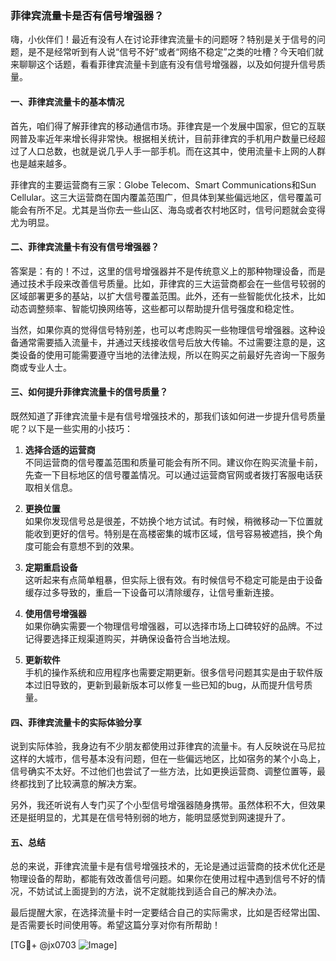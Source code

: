 ### 菲律宾流量卡是否有信号增强器？

嗨，小伙伴们！最近有没有人在讨论菲律宾流量卡的问题呀？特别是关于信号的问题，是不是经常听到有人说“信号不好”或者“网络不稳定”之类的吐槽？今天咱们就来聊聊这个话题，看看菲律宾流量卡到底有没有信号增强器，以及如何提升信号质量。

#### 一、菲律宾流量卡的基本情况

首先，咱们得了解菲律宾的移动通信市场。菲律宾是一个发展中国家，但它的互联网普及率近年来增长得非常快。根据相关统计，目前菲律宾的手机用户数量已经超过了人口总数，也就是说几乎人手一部手机。而在这其中，使用流量卡上网的人群也是越来越多。

菲律宾的主要运营商有三家：Globe Telecom、Smart Communications和Sun Cellular。这三大运营商在国内覆盖范围广，但具体到某些偏远地区，信号覆盖可能会有所不足。尤其是当你去一些山区、海岛或者农村地区时，信号问题就会变得尤为明显。

#### 二、菲律宾流量卡有没有信号增强器？

答案是：有的！不过，这里的信号增强器并不是传统意义上的那种物理设备，而是通过技术手段来改善信号质量。比如，菲律宾的三大运营商都会在一些信号较弱的区域部署更多的基站，以扩大信号覆盖范围。此外，还有一些智能优化技术，比如动态调整频率、智能切换网络等，这些都可以帮助提升信号强度和稳定性。

当然，如果你真的觉得信号特别差，也可以考虑购买一些物理信号增强器。这种设备通常需要插入流量卡，并通过天线接收信号后放大传输。不过需要注意的是，这类设备的使用可能需要遵守当地的法律法规，所以在购买之前最好先咨询一下服务商或专业人士。

#### 三、如何提升菲律宾流量卡的信号质量？

既然知道了菲律宾流量卡是有信号增强技术的，那我们该如何进一步提升信号质量呢？以下是一些实用的小技巧：

1. **选择合适的运营商**  
   不同运营商的信号覆盖范围和质量可能会有所不同。建议你在购买流量卡前，先查一下目标地区的信号覆盖情况。可以通过运营商官网或者拨打客服电话获取相关信息。

2. **更换位置**  
   如果你发现信号总是很差，不妨换个地方试试。有时候，稍微移动一下位置就能收到更好的信号。特别是在高楼密集的城市区域，信号容易被遮挡，换个角度可能会有意想不到的效果。

3. **定期重启设备**  
   这听起来有点简单粗暴，但实际上很有效。有时候信号不稳定可能是由于设备缓存过多导致的，重启一下设备可以清除缓存，让信号重新连接。

4. **使用信号增强器**  
   如果你确实需要一个物理信号增强器，可以选择市场上口碑较好的品牌。不过记得要选择正规渠道购买，并确保设备符合当地法规。

5. **更新软件**  
   手机的操作系统和应用程序也需要定期更新。很多信号问题其实是由于软件版本过旧导致的，更新到最新版本可以修复一些已知的bug，从而提升信号质量。

#### 四、菲律宾流量卡的实际体验分享

说到实际体验，我身边有不少朋友都使用过菲律宾的流量卡。有人反映说在马尼拉这样的大城市，信号基本没有问题，但在一些偏远地区，比如宿务的某个小岛上，信号确实不太好。不过他们也尝试了一些方法，比如更换运营商、调整位置等，最终都找到了比较满意的解决方案。

另外，我还听说有人专门买了个小型信号增强器随身携带。虽然体积不大，但效果还是挺明显的，尤其是在信号特别弱的地方，能明显感觉到网速提升了。

#### 五、总结

总的来说，菲律宾流量卡是有信号增强技术的，无论是通过运营商的技术优化还是物理设备的帮助，都能有效改善信号问题。如果你在使用过程中遇到信号不好的情况，不妨试试上面提到的方法，说不定就能找到适合自己的解决办法。

最后提醒大家，在选择流量卡时一定要结合自己的实际需求，比如是否经常出国、是否需要长时间使用等。希望这篇分享对你有所帮助！

[TG💪+ @jx0703 ![Image](https://github.com/user-attachments/assets/dbca1d08-cadb-493c-b0ec-ad6f7a83f270)]